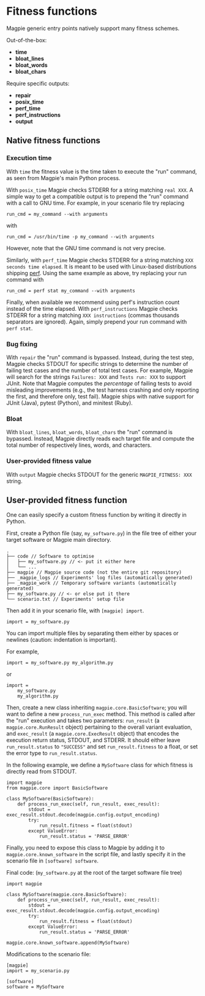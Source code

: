 # Fitness functions

Magpie generic entry points natively support many fitness schemes.

Out-of-the-box:
- **time**
- **bloat_lines**
- **bloat_words**
- **bloat_chars**

Require specific outputs:
- **repair**
- **posix_time**
- **perf_time**
- **perf_instructions**
- **output**


## Native fitness functions

### Execution time

With `time` the fitness value is the time taken to execute the "run" command, as seen from Magpie's main Python process.

With `posix_time` Magpie checks STDERR for a string matching `real XXX`.
A simple way to get a compatible output is to prepend the "run" command with a call to GNU time.
For example, in your scenario file try replacing

    run_cmd = my_command --with arguments

with

    run_cmd = /usr/bin/time -p my_command --with arguments


However, note that the GNU time command is not very precise.

Similarly, with `perf_time` Magpie checks STDERR for a string matching `XXX seconds time elapsed`.
It is meant to be used with Linux-based distributions shipping [perf](https://perf.wiki.kernel.org/).
Using the same example as above, try replacing your run command with

    run_cmd = perf stat my_command --with arguments

Finally, when available we recommend using perf's instruction count instead of the time elapsed.
With `perf_instructions` Magpie checks STDERR for a string matching `XXX instructions` (commas thousands separators are ignored).
Again, simply prepend your run command with `perf stat`.


### Bug fixing

With `repair` the "run" command is bypassed.
Instead, during the test step, Magpie checks STDOUT for specific strings to determine the number of failing test cases and the number of total test cases.
For example, Magpie will search for the strings `Failures: XXX` and `Tests run: XXX` to support JUnit.
Note that Magpie computes the _percentage_ of failing tests to avoid misleading improvements (e.g., the test harness crashing and only reporting the first, and therefore only, test fail).
Magpie ships with native support for JUnit (Java), pytest (Python), and minitest (Ruby).


### Bloat

With `bloat_lines`, `bloat_words`, `bloat_chars` the "run" command is bypassed.
Instead, Magpie directly reads each target file and compute the total number of respectively lines, words, and characters.


### User-provided fitness value

With `output` Magpie checks STDOUT for the generic `MAGPIE_FITNESS: XXX` string.


## User-provided fitness function

One can easily specify a custom fitness function by writing it directly in Python.

First, create a Python file (say, `my_software.py`) in the file tree of either your target software or Magpie main directory.

    .
    ├── code // Software to optimise
    │   ├── my_software.py // <- put it either here
    │   └── ...
    ├── magpie // Magpie source code (not the entire git repository)
    ├── _magpie_logs // Experiments' log files (automatically generated)
    ├── _magpie_work // Temporary software variants (automatically generated)
    ├── my_software.py // <- or else put it there
    └── scenario.txt // Experiments' setup file

Then add it in your scenario file, with `[magpie] import`.

    import = my_software.py

You can import multiple files by separating them either by spaces or newlines (caution: indentation is important).

For example,

    import = my_software.py my_algorithm.py

or

    import =
        my_software.py
        my_algorithm.py

Then, create a new class inheriting `magpie.core.BasicSoftware`; you will want to define a new `process_run_exec` method.
This method is called after the "run" execution and takes two parameters: `run_result` (a `magpie.core.RunResult` object) pertaining to the overall variant evaluation, and `exec_result` (a `magpie.core.ExecResult` object) that encodes the execution return status, STDOUT, and STDERR.
It should either leave `run_result.status` to `"SUCCESS"` and set `run_result.fitness` to a float, or set the error type to `run_result.status`.

In the following example, we define a `MySoftware` class for which fitness is directly read from STDOUT.

```
import magpie
from magpie.core import BasicSoftware

class MySoftware(BasicSoftware):
    def process_run_exec(self, run_result, exec_result):
        stdout = exec_result.stdout.decode(magpie.config.output_encoding)
        try:
            run_result.fitness = float(stdout)
        except ValueError:
            run_result.status = 'PARSE_ERROR'
```

Finally, you need to expose this class to Magpie by adding it to `magpie.core.known_software` in the script file, and lastly specify it in the scenario file in `[software] software`.

Final code: (`my_software.py` at the root of the target software file tree)

```
import magpie

class MySoftware(magpie.core.BasicSoftware):
    def process_run_exec(self, run_result, exec_result):
        stdout = exec_result.stdout.decode(magpie.config.output_encoding)
        try:
            run_result.fitness = float(stdout)
        except ValueError:
            run_result.status = 'PARSE_ERROR'

magpie.core.known_software.append(MySoftware)
```

Modifications to the scenario file:

```
[magpie]
import = my_scenario.py

[software]
software = MySoftware
```
